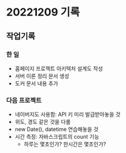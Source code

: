# 20221209 기록
## 작업기록
### 한 일
- 홈페이지 프로젝트 아키텍처 설계도 작성
- 서버 이론 정리 문서 생성
- 도커 문서 내용 추가

### 다음 프로젝트
- 네이버지도 사용함: API 키 미리 발급받아놓을 것
- 위도, 경도 같은 것을 다룸
- new Date(), datetime 연습해놓을 것
- 시간 측정: 자바스크립트의 count 기능
  - 하루는 몇초인가? 한시간은 몇초인가?